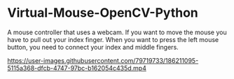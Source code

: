 # Virtual-Mouse-OpenCV-Python

A mouse controller that uses a webcam. If you want to move the mouse you have to pull out your index finger. 
When you want to press the left mouse button, you need to connect your index and middle fingers.



https://user-images.githubusercontent.com/79719733/186211095-5115a368-dfcb-4747-97bc-b162054c435d.mp4

